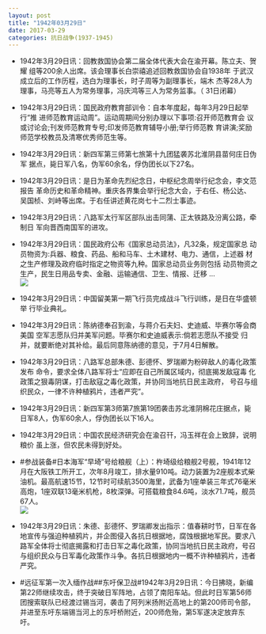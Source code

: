 ```yaml
---
layout: post
title: "1942年03月29日"
date: 2017-03-29
categories: 抗日战争(1937-1945)
---
```


<meta name="referrer" content="no-referrer" />

- 1942年3月29日讯：回教救国协会第二届全体代表大会在渝开幕。陈立夫、贺耀 组等200余人出席。该会理事长白崇禧追述回教救国协会自1938年 于武汉成立后的工作历程，选白为理事长，时子周等为副理事长，端木 杰等28人为理事，马亮等五人为常务理事，冯庆鸿等三人为常务监事。（ 31日闭幕） 

- 1942年3月29日讯：国民政府教育部训令：自本年度起，每年3月29日起举行“推 进师范教育运动周”。运动周期间分别办理以下事项:召开师范教育会 议或讨论会;刊发师范教育专号;印发师范教育辅导小册;举行师范教 育讲演;奖励师范学校教员及清寒优秀师范生等。 

- 1942年3月29日讯：新四军第三师第七旅第十九团猛袭苏北淮阴县苗何庄日伪军 据点，毙日军八名，伪军60余名，俘伪团长以下27名。 

- 1942年3月29日讯：是日为革命先烈纪念日，中枢纪念周举行纪念会，李文范报告 革命历史和革命精神。重庆各界集会举行纪念大会，于右任、杨公达、 吴国桢、刘峙等出席。于右任讲述黄花岗七十二烈士事迹。 

- 1942年3月29日讯：八路军太行军区部队出击同蒲、正太铁路及汾离公路，牵制日 军向晋西南国军的进攻。 

- 1942年3月29日讯：国民政府公布《国家总动员法》，凡32条，规定国家总 动员物资为:兵器、粮食、药品、船和马车、土木建材、电力、通信，上述器 材之生产修理及政府临时指定之物资等九种。国家总动员业务则包括 动员物资之生产，民生日用品专卖、金融、运输通信、卫生、情报、迁移 ... <br/><img src="https://wx2.sinaimg.cn/large/aca367d8ly1fe3rpty1uij20c80aywel.jpg" />

- 1942年3月29日讯：中国留美第一期飞行员完成战斗飞行训练，是日在华盛顿举 行毕业典礼。 

- 1942年3月29日讯：陈纳德奉召到渝，与蒋介石夫妇、史迪威、毕赛尔等会商美国 空军志愿队归并美军问题。毕赛尔和史迪威表示:倘若志愿队不接受 归并，就要断绝对其补给。最后同意陈纳德的意见，于7月4日解散。 

- 1942年3月29日讯：八路军总部朱德、彭德怀、罗瑞卿为粉碎敌人的毒化政策发布 命令，要求全体八路军将士“应即在自己所属区域内，彻底揭发敌寇毒 化政策之狠毒阴谋，打击敌寇之毒化政策，并协同当地抗日民主政府， 号召与组织民众，一律不许种植鸦片，违者严究”。 

- 1942年3月29日讯：新四军第3师第7旅第19团袭击苏北淮阴棉花庄据点，毙日军8人，伪军60余人，俘伪团长以下16人。 

- 1942年3月29日讯：中国农民经济研究会在渝召幵，冯玉祥在会上致辞，说明粮价 虽上涨，但农民未得到好处。 

- #参战装备#日本海军“早埼”号给粮舰（上）：杵埼级给粮舰2号舰，1941年12月在大阪铁工所开工，次年8月竣工，排水量910吨。动力装置为2座舰本式柴油机。最高航速15节，12节时可续航3500海里，武备为1座单装三年式76毫米高炮，1座双联13毫米机枪，8枚深弹。可搭载粮食84.6吨，淡水71.7吨，舰员67人。 <br/><img src="https://wx3.sinaimg.cn/large/aca367d8ly1fe3hah4ppqj216m0irjyu.jpg" />

- 1942年3月29日讯：朱德、彭德怀、罗瑞卿发出指示：值春耕时节，日军在各地宣传与强迫种植鸦片，并企图侵入各抗日根据地，腐蚀根据地军民。要求八路军全体将士彻底揭露和打击日军之毒化政策，协同当地抗日民主政府，号召与组织民众与日军毒化政策作斗争。各抗日根据地内一概不许种植鸦片，违者严究。 

- #远征军第一次入缅作战##东吁保卫战#1942年3月29日讯：今日拂晓，新编第22师继续攻击，终于突破日军阵地，占领了南阳车站。但此时日军第56师团搜索联队已经渡过锡当河，袭击了阿列米扬附近高地上的第200师司令部，并进至东吁东端锡当河上的东吁桥附近，200师危殆，第5军遂决定放弃东吁。 

